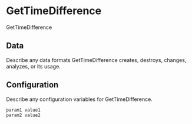 # GetTimeDifference

GetTimeDifference

## Data

Describe any data formats GetTimeDifference creates, destroys, changes, analyzes, or its usage.




## Configuration

Describe any configuration variables for GetTimeDifference.

```
param1 value1
param2 value2
```
